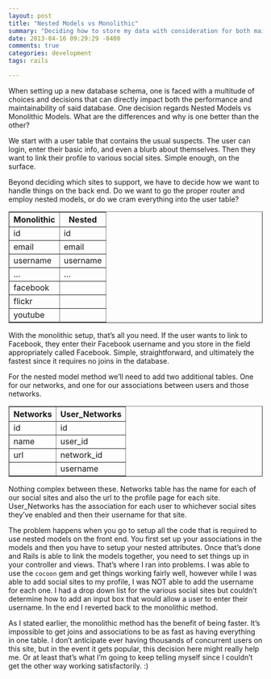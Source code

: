 ```yaml
---
layout: post
title: "Nested Models vs Monolithic"
summary: "Deciding how to store my data with consideration for both maintenance and performance."
date: 2013-04-16 09:29:29 -0400
comments: true
categories: development
tags: rails

---
```


When setting up a new database schema, one is faced with a multitude of choices and decisions that can directly impact both the performance and maintainability of said database. One decision regards Nested Models vs Monolithic Models. What are the differences and why is one better than the other?<!-- more -->

We start with a user table that contains the usual suspects. The user can login, enter their basic info, and even a blurb about themselves. Then they want to link their profile to various social sites. Simple enough, on the surface.

Beyond deciding which sites to support, we have to decide how we want to handle things on the back end. Do we want to go the proper router and employ nested models, or do we cram everything into the user table?

<table border=1 cellpadding=0 cellspacing=0>
    <tr><th>Monolithic</th><th>Nested</th></tr>
    <tr><td>id</td><td>id</td></tr>
    <tr><td>email</td><td>email</td></tr>
    <tr><td>username</td><td>username</td></tr>
    <tr><td>…</td><td>…</td></tr>
    <tr><td>facebook</td><td>&nbsp;</td></tr>
    <tr><td>flickr</td><td>&nbsp;</td></tr>
    <tr><td>youtube</td><td>&nbsp;</td></tr>
</table>


With the monolithic setup, that’s all you need. If the user wants to link to Facebook, they enter their Facebook username and you store in the field appropriately called Facebook. Simple, straightforward, and ultimately the fastest since it requires no joins in the database.

For the nested model method we’ll need to add two additional tables. One for our networks, and one for our associations between users and those networks.

<table border=1 cellpadding=0 cellspacing=0>
    <tr><th>Networks</th><th>User_Networks</tr>
    <tr><td>id</td><td>id</td></tr>
    <tr><td>name</td><td>user_id</td></tr>
    <tr><td>url</td><td>network_id</td></tr>
    <tr><td>&nbsp;</td><td>username</td></tr>
</table>

Nothing complex between these. Networks table has the name for each of our social sites and also the url to the profile page for each site. User_Networks has the association for each user to whichever social sites they’ve enabled and then their username for that site.

The problem happens when you go to setup all the code that is required to use nested models on the front end. You first set up your associations in the models and then you have to setup your nested attributes. Once that’s done and Rails is able to link the models together, you need to set things up in your controller and views. That’s where I ran into problems. I was able to use the ```cocoon``` gem and get things working fairly well, however while I was able to add social sites to my profile, I was NOT able to add the username for each one. I had a drop down list for the various social sites but couldn’t determine how to add an input box that would allow a user to enter their username. In the end I reverted back to the monolithic method.

As I stated earlier, the monolithic method has the benefit of being faster. It’s impossible to get joins and associations to be as fast as having everything in one table. I don’t anticipate ever having thousands of concurrent users on this site, but in the event it gets popular, this decision here might really help me. Or at least that’s what I’m going to keep telling myself since I couldn’t get the other way working satisfactorily. :)